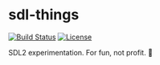 # sdl-things

[![Build Status](https://github.com/marcransome/sdl-things/actions/workflows/build.yml/badge.svg)](https://github.com/marcransome/sdl-things/actions?query=workflow%3Abuild) [![License](https://img.shields.io/badge/license-MIT-blue)](http://opensource.org/licenses/mit-license.php)

SDL2 experimentation. For fun, not profit. 👾
